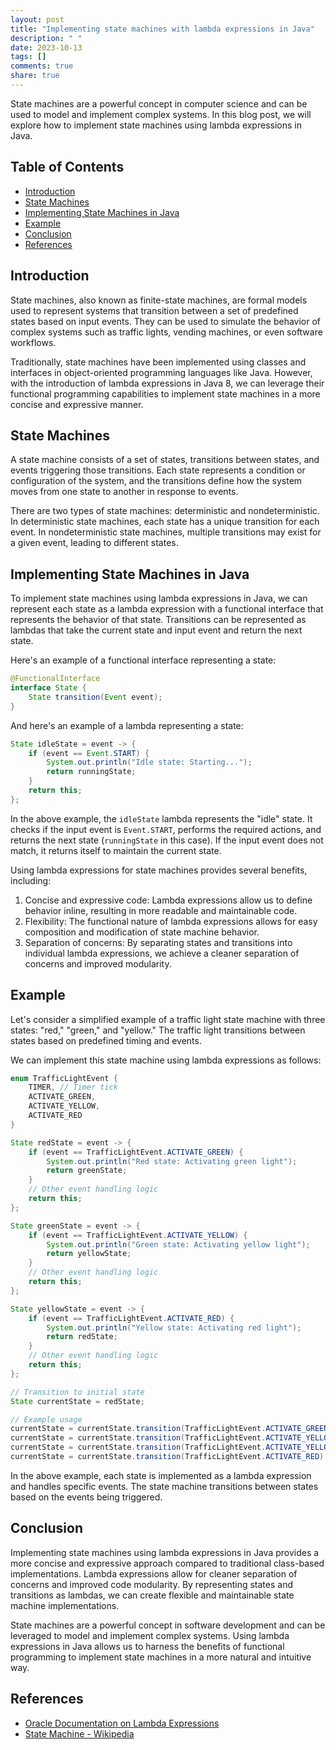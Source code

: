 ```yaml
---
layout: post
title: "Implementing state machines with lambda expressions in Java"
description: " "
date: 2023-10-13
tags: []
comments: true
share: true
---
```

State machines are a powerful concept in computer science and can be used to model and implement complex systems. In this blog post, we will explore how to implement state machines using lambda expressions in Java.

## Table of Contents
- [Introduction](#introduction)
- [State Machines](#state-machines)
- [Implementing State Machines in Java](#implementing-state-machines-in-java)
- [Example](#example)
- [Conclusion](#conclusion)
- [References](#references)

## Introduction <a name="introduction"></a>
State machines, also known as finite-state machines, are formal models used to represent systems that transition between a set of predefined states based on input events. They can be used to simulate the behavior of complex systems such as traffic lights, vending machines, or even software workflows.

Traditionally, state machines have been implemented using classes and interfaces in object-oriented programming languages like Java. However, with the introduction of lambda expressions in Java 8, we can leverage their functional programming capabilities to implement state machines in a more concise and expressive manner.

## State Machines <a name="state-machines"></a>
A state machine consists of a set of states, transitions between states, and events triggering those transitions. Each state represents a condition or configuration of the system, and the transitions define how the system moves from one state to another in response to events.

There are two types of state machines: deterministic and nondeterministic. In deterministic state machines, each state has a unique transition for each event. In nondeterministic state machines, multiple transitions may exist for a given event, leading to different states.

## Implementing State Machines in Java <a name="implementing-state-machines-in-java"></a>
To implement state machines using lambda expressions in Java, we can represent each state as a lambda expression with a functional interface that represents the behavior of that state. Transitions can be represented as lambdas that take the current state and input event and return the next state.

Here's an example of a functional interface representing a state:
```java
@FunctionalInterface
interface State {
    State transition(Event event);
}
```

And here's an example of a lambda representing a state:
```java
State idleState = event -> {
    if (event == Event.START) {
        System.out.println("Idle state: Starting...");
        return runningState;
    }
    return this;
};
```

In the above example, the `idleState` lambda represents the "idle" state. It checks if the input event is `Event.START`, performs the required actions, and returns the next state (`runningState` in this case). If the input event does not match, it returns itself to maintain the current state.

Using lambda expressions for state machines provides several benefits, including:

1. Concise and expressive code: Lambda expressions allow us to define behavior inline, resulting in more readable and maintainable code.
2. Flexibility: The functional nature of lambda expressions allows for easy composition and modification of state machine behavior.
3. Separation of concerns: By separating states and transitions into individual lambda expressions, we achieve a cleaner separation of concerns and improved modularity.

## Example <a name="example"></a>
Let's consider a simplified example of a traffic light state machine with three states: "red," "green," and "yellow." The traffic light transitions between states based on predefined timing and events.

We can implement this state machine using lambda expressions as follows:
```java
enum TrafficLightEvent {
    TIMER, // Timer tick
    ACTIVATE_GREEN,
    ACTIVATE_YELLOW,
    ACTIVATE_RED
}

State redState = event -> {
    if (event == TrafficLightEvent.ACTIVATE_GREEN) {
        System.out.println("Red state: Activating green light");
        return greenState;
    }
    // Other event handling logic
    return this;
};

State greenState = event -> {
    if (event == TrafficLightEvent.ACTIVATE_YELLOW) {
        System.out.println("Green state: Activating yellow light");
        return yellowState;
    }
    // Other event handling logic
    return this;
};

State yellowState = event -> {
    if (event == TrafficLightEvent.ACTIVATE_RED) {
        System.out.println("Yellow state: Activating red light");
        return redState;
    }
    // Other event handling logic
    return this;
};

// Transition to initial state
State currentState = redState;

// Example usage
currentState = currentState.transition(TrafficLightEvent.ACTIVATE_GREEN);
currentState = currentState.transition(TrafficLightEvent.ACTIVATE_YELLOW);
currentState = currentState.transition(TrafficLightEvent.ACTIVATE_YELLOW);
currentState = currentState.transition(TrafficLightEvent.ACTIVATE_RED);
```

In the above example, each state is implemented as a lambda expression and handles specific events. The state machine transitions between states based on the events being triggered.

## Conclusion <a name="conclusion"></a>
Implementing state machines using lambda expressions in Java provides a more concise and expressive approach compared to traditional class-based implementations. Lambda expressions allow for cleaner separation of concerns and improved code modularity. By representing states and transitions as lambdas, we can create flexible and maintainable state machine implementations.

State machines are a powerful concept in software development and can be leveraged to model and implement complex systems. Using lambda expressions in Java allows us to harness the benefits of functional programming to implement state machines in a more natural and intuitive way.

## References <a name="references"></a>
- [Oracle Documentation on Lambda Expressions](https://docs.oracle.com/javase/tutorial/java/javaOO/lambdaexpressions.html)
- [State Machine - Wikipedia](https://en.wikipedia.org/wiki/Finite-state_machine)